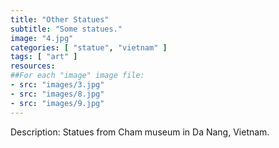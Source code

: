 ```yaml
---
title: "Other Statues"
subtitle: "Some statues."
image: "4.jpg"
categories: [ "statue", "vietnam" ]
tags: [ "art" ]
resources:
##For each "image" image file:
- src: "images/3.jpg"
- src: "images/8.jpg"
- src: "images/9.jpg"
---
```


Description:
Statues from Cham museum in Da Nang, Vietnam.
